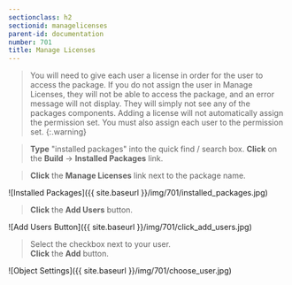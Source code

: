 ```yaml
---
sectionclass: h2
sectionid: managelicenses
parent-id: documentation
number: 701
title: Manage Licenses
---
```

>You will need to give each user a license in order for the user to access the package. If you do not assign the user in Manage Licenses, they will not be able to access the package, and an error message will not display.  They will simply not see any of the packages components.  Adding a license will not automatically assign the permission set.  You must also assign each user to the permission set.
{:.warning}

>**Type** "installed packages" into the quick find / search box. **Click** on the **Build** -> **Installed Packages** link.

>**Click** the **Manage Licenses** link next to the package name.

![Installed Packages]({{ site.baseurl }}/img/701/installed_packages.jpg)

>**Click** the **Add Users** button.

![Add Users Button]({{ site.baseurl }}/img/701/click_add_users.jpg)

>Select the checkbox next to your user.  
**Click** the **Add** button.

![Object Settings]({{ site.baseurl }}/img/701/choose_user.jpg)
